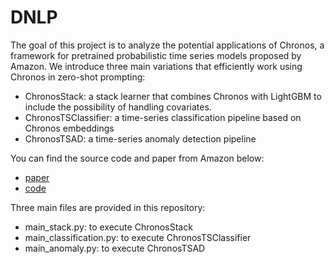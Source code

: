# DNLP
The goal of this project is to analyze the potential applications of Chronos, a framework for pretrained probabilistic time series models proposed by Amazon.
We introduce three main variations that efficiently work using Chronos in zero-shot prompting:
* ChronosStack: a stack learner that combines Chronos with LightGBM to include the possibility of handling covariates.
* ChronosTSClassifier: a time-series classification pipeline based on Chronos embeddings
* ChronosTSAD: a time-series anomaly detection pipeline

You can find the source code and paper from Amazon below:
* [paper](https://arxiv.org/pdf/2403.07815)
* [code](https://github.com/amazon-science/chronos-forecasting)

Three main files are provided in this repository:
* main_stack.py: to execute ChronosStack
* main_classification.py: to execute ChronosTSClassifier
* main_anomaly.py: to execute ChronosTSAD

